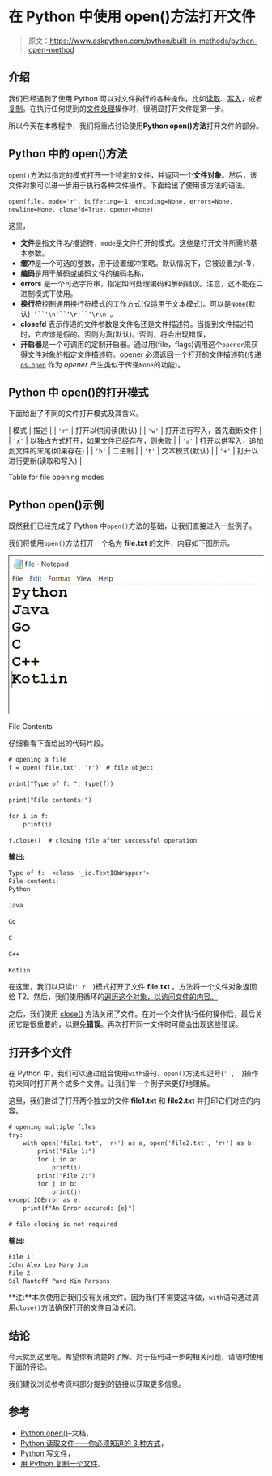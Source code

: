 # 在 Python 中使用 open()方法打开文件

> 原文：<https://www.askpython.com/python/built-in-methods/python-open-method>

## 介绍

我们已经遇到了使用 Python 可以对文件执行的各种操作，比如[读取](https://www.askpython.com/python/built-in-methods/python-read-file)、[写入](https://www.askpython.com/python/built-in-methods/python-write-file)，或者[复制](https://www.askpython.com/python/copy-a-file-in-python)。在执行任何提到的[文件处理](https://www.askpython.com/python/python-file-handling)操作时，很明显打开文件是第一步。

所以今天在本教程中，我们将重点讨论使用**Python open()方法**打开文件的部分。

## Python 中的 open()方法

`open()`方法以指定的模式打开一个特定的文件，并返回一个**文件对象**。然后，该文件对象可以进一步用于执行各种文件操作。下面给出了使用该方法的语法。

```
open(file, mode='r', buffering=-1, encoding=None, errors=None, newline=None, closefd=True, opener=None)

```

这里，

*   **文件**是指文件名/描述符，`mode`是文件打开的模式。这些是打开文件所需的基本参数。
*   **缓冲**是一个可选的整数，用于设置缓冲策略。默认情况下，它被设置为(-1)，
*   **编码**是用于解码或编码文件的编码名称，
*   **errors** 是一个可选字符串，指定如何处理编码和解码错误。注意，这不能在二进制模式下使用。
*   **换行符**控制通用换行符模式的工作方式(仅适用于文本模式)。可以是`None`(默认)`''``'\n'``'\r'``'\r\n'`。
*   **closefd** 表示传递的文件参数是文件名还是文件描述符。当提到文件描述符时，它应该是假的。否则为真(默认)。否则，将会出现错误，
*   **开启器**是一个可调用的定制开启器。通过用(file，flags)调用这个`opener`来获得文件对象的指定文件描述符。opener 必须返回一个打开的文件描述符(传递 [`os.open`](https://docs.python.org/3/library/os.html#os.open) 作为 *opener* 产生类似于传递`None`的功能)。

## Python 中 open()的打开模式

下面给出了不同的文件打开模式及其含义。

| 模式 | 描述 |
| `'r'` | 打开以供阅读(默认) |
| `'w'` | 打开进行写入，首先截断文件 |
| `'x'` | 以独占方式打开，如果文件已经存在，则失败 |
| `'a'` | 打开以供写入，追加到文件的末尾(如果存在) |
| `'b'` | 二进制 |
| `'t'` | 文本模式(默认) |
| `'+'` | 打开以进行更新(读取和写入) |

Table for file opening modes

## Python open()示例

既然我们已经完成了 Python 中`open()`方法的基础，让我们直接进入一些例子。

我们将使用`open()`方法打开一个名为 **file.txt** 的文件，内容如下图所示。

![File Contents](img/00d43523b18664ca07f8e925c532ef9f.png)

File Contents

仔细看看下面给出的代码片段。

```
# opening a file
f = open('file.txt', 'r')  # file object

print("Type of f: ", type(f))

print("File contents:")

for i in f:
    print(i)

f.close()  # closing file after successful operation

```

**输出:**

```
Type of f:  <class '_io.TextIOWrapper'>
File contents:
Python

Java

Go

C

C++

Kotlin

```

在这里，我们以只读(`' r '`)模式打开了文件 **file.txt** 。方法将一个文件对象返回给 T2。然后，我们使用循环的[遍历这个对象，以访问文件的内容。](https://www.askpython.com/python/python-for-loop)

之后，我们使用 [close()](https://www.askpython.com/python/python-file-handling#6-close()-function) 方法关闭了文件。在对一个文件执行任何操作后，最后关闭它是很重要的，以避免**错误**。再次打开同一文件时可能会出现这些错误。

## 打开多个文件

在 Python 中，我们可以通过组合使用`with`语句、`open()`方法和逗号(`' , '`)操作符来同时打开两个或多个文件。让我们举一个例子来更好地理解。

这里，我们尝试了打开两个独立的文件 **file1.txt** 和 **file2.txt** 并打印它们对应的内容。

```
# opening multiple files
try:
    with open('file1.txt', 'r+') as a, open('file2.txt', 'r+') as b:
        print("File 1:")
        for i in a:
            print(i)
        print("File 2:")
        for j in b:
            print(j)
except IOError as e:
    print(f"An Error occured: {e}")

# file closing is not required

```

**输出:**

```
File 1:
John Alex Leo Mary Jim
File 2:
Sil Rantoff Pard Kim Parsons

```

**注:**本次使用后我们没有关闭文件。因为我们不需要这样做，`with`语句通过调用`close()`方法确保打开的文件自动关闭。

## 结论

今天就到这里吧。希望你有清楚的了解。对于任何进一步的相关问题，请随时使用下面的评论。

我们建议浏览参考资料部分提到的链接以获取更多信息。

## 参考

*   [Python open()](https://docs.python.org/3/library/functions.html#open)–文档，
*   [Python 读取文件——你必须知道的 3 种方式](https://www.askpython.com/python/built-in-methods/python-read-file)，
*   [Python 写文件](https://www.askpython.com/python/built-in-methods/python-write-file)，
*   [用 Python 复制一个文件](https://www.askpython.com/python/copy-a-file-in-python)。